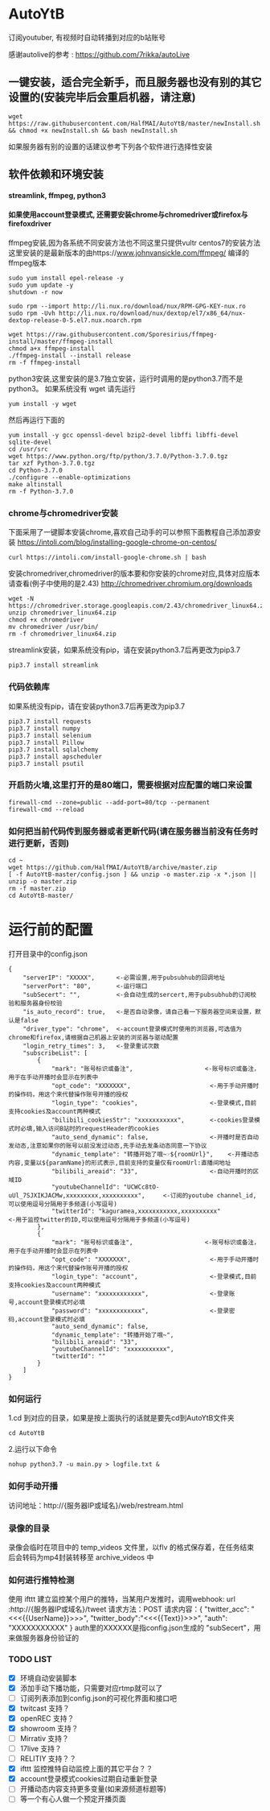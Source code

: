 # AutoYtB
订阅youtuber, 有视频时自动转播到对应的b站账号

感谢autolive的参考 : https://github.com/7rikka/autoLive

## 一键安装，适合完全新手，而且服务器也没有别的其它设置的(安装完毕后会重启机器，请注意)
```
wget https://raw.githubusercontent.com/HalfMAI/AutoYtB/master/newInstall.sh && chmod +x newInstall.sh && bash newInstall.sh
```
如果服务器有别的设置的话建议参考下列各个软件进行选择性安装

## 软件依赖和环境安装
#### streamlink, ffmpeg, python3
#### 如果使用account登录模式, 还需要安装chrome与chromedriver或firefox与firefoxdriver

ffmpeg安装,因为各系统不同安装方法也不同这里只提供vultr centos7的安装方法
这里安装的是最新版本的由https://www.johnvansickle.com/ffmpeg/ 编译的ffmpeg版本
```
sudo yum install epel-release -y
sudo yum update -y
shutdown -r now

sudo rpm --import http://li.nux.ro/download/nux/RPM-GPG-KEY-nux.ro
sudo rpm -Uvh http://li.nux.ro/download/nux/dextop/el7/x86_64/nux-dextop-release-0-5.el7.nux.noarch.rpm

wget https://raw.githubusercontent.com/Sporesirius/ffmpeg-install/master/ffmpeg-install
chmod a+x ffmpeg-install
./ffmpeg-install --install release
rm -f ffmpeg-install
```

python3安装,这里安装的是3.7独立安装，运行时调用的是python3.7而不是python3。
如果系统没有 wget 请先运行
```
yum install -y wget
```
然后再运行下面的
```
yum install -y gcc openssl-devel bzip2-devel libffi libffi-devel sqlite-devel
cd /usr/src
wget https://www.python.org/ftp/python/3.7.0/Python-3.7.0.tgz
tar xzf Python-3.7.0.tgz
cd Python-3.7.0
./configure --enable-optimizations
make altinstall
rm -f Python-3.7.0
```


### chrome与chromedriver安装
下面采用了一键脚本安装chrome,喜欢自己动手的可以参照下面教程自己添加源安装
https://intoli.com/blog/installing-google-chrome-on-centos/
```
curl https://intoli.com/install-google-chrome.sh | bash
```
安装chromedriver,chromedriver的版本要和你安装的chrome对应,具体对应版本请查看(例子中使用的是2.43)
http://chromedriver.chromium.org/downloads
```
wget -N https://chromedriver.storage.googleapis.com/2.43/chromedriver_linux64.zip
unzip chromedriver_linux64.zip
chmod +x chromedriver
mv chromedriver /usr/bin/
rm -f chromedriver_linux64.zip
```


streamlink安装，如果系统没有pip，请在安装python3.7后再更改为pip3.7
```
pip3.7 install streamlink
```

### 代码依赖库
如果系统没有pip，请在安装python3.7后再更改为pip3.7
```
pip3.7 install requests
pip3.7 install numpy
pip3.7 install selenium
pip3.7 install Pillow
pip3.7 install sqlalchemy
pip3.7 install apscheduler
pip3.7 install psutil
```


### 开启防火墙,这里打开的是80端口，需要根据对应配置的端口来设置
```
firewall-cmd --zone=public --add-port=80/tcp --permanent
firewall-cmd --reload
```

### 如何把当前代码传到服务器或者更新代码(请在服务器当前没有任务时进行更新，否则)
```
cd ~
wget https://github.com/HalfMAI/AutoYtB/archive/master.zip
[ -f AutoYtB-master/config.json ] && unzip -o master.zip -x *.json || unzip -o master.zip
rm -f master.zip
cd AutoYtB-master/
```

# 运行前的配置
打开目录中的config.json
```
{
    "serverIP": "XXXXX",      <-必需设置,用于pubsubhub的回调地址
    "serverPort": "80",       <-运行端口
    "subSecert": "",          <-会自动生成的sercert,用于pubsubhub的订阅校验和服务器身份校验  
    "is_auto_record": true,   <-是否自动录像，请自己看一下服务器空间来设置，默认是false
    "driver_type": "chrome",  <-account登录模式时使用的浏览器,可选值为chrome和firefox,请根据自己机器上安装的浏览器与驱动配置
    "login_retry_times": 3,   <-登录重试次数
    "subscribeList": [
        {
            "mark": "账号标识或备注",                    <-账号标识或备注，用于在手动开播时会显示在列表中
            "opt_code": "XXXXXXX",                      <-用于手动开播时的操作码，用这个来代替操作账号开播的授权
            "login_type": "cookies",                    <-登录模式,目前支持cookies及account两种模式
            "bilibili_cookiesStr": "xxxxxxxxxxx",       <-cookies登录模式时必填,输入访问B站时的requestHeader的cookies
            "auto_send_dynamic": false,                 <-开播时是否自动发动态,注意如果你的账号以前没发过动态,先手动去发条动态同意一下协议
            "dynamic_template": "转播开始了哦~☞${roomUrl}",    <-开播动态内容,变量以${paramName}的形式表示,目前支持的变量仅有roomUrl:直播间地址
            "bilibili_areaid": "33",                    <-自动开播时的区域ID
            "youtubeChannelId": "UCWCc8tO-uUl_7SJXIKJACMw,xxxxxxxxx,xxxxxxxxxx",     <-订阅的youtube channel_id,可以使用逗号分隔用于多频道(小写逗号)
            "twitterId": "kaguramea,xxxxxxxxxxx,xxxxxxxxxx"                    <-用于监控twitter的ID,可以使用逗号分隔用于多频道(小写逗号)
        },
        {
            "mark": "账号标识或备注",                    <-账号标识或备注，用于在手动开播时会显示在列表中
            "opt_code": "XXXXXXX",                      <-用于手动开播时的操作码，用这个来代替操作账号开播的授权
            "login_type": "account",                    <-登录模式,目前支持cookies及account两种模式
            "username": "xxxxxxxxxxxx",                 <-登录账号,account登录模式时必填
            "password": "xxxxxxxxxxxx",                 <-登录密码,account登录模式时必填
            "auto_send_dynamic": false,
            "dynamic_template": "转播开始了哦~",
            "bilibili_areaid": "33",
            "youtubeChannelId": "xxxxxxxxxxx",
            "twitterId": ""
        }
    ]
}
```
### 如何运行
1.cd 到对应的目录，如果是按上面执行的话就是要先cd到AutoYtB文件夹
```
cd AutoYtB
```
2.运行以下命令
```
nohup python3.7 -u main.py > logfile.txt &
```

### 如何手动开播
访问地址：http://{服务器IP或域名}/web/restream.html

### 录像的目录
录像会临时在项目中的 temp_videos 文件里，以flv 的格式保存着，在任务结束 后会转码为mp4封装转移至 archive_videos 中

### 如何进行推特检测
使用 ifttt 建立监控某个用户的推特，当某用户发推时，调用webhook:
url :http://{服务器IP或域名}/tweet
请求方法：POST
请求内容：{ "twitter_acc": "<<<{{UserName}}>>>", "twitter_body":"<<<{{Text}}>>>", "auth": "XXXXXXXXXXX" }
auth里的XXXXXX是指config.json生成的 "subSecert"，用来做服务器身份验证的    

### TODO LIST
- [X] 环境自动安装脚本
- [X] 添加手动下播功能，只需要对应rtmp就可以了
- [ ] 订阅列表添加到config.json的可视化界面和接口吧
- [X] twitcast 支持？
- [X] openREC 支持？
- [X] showroom 支持？
- [ ] Mirrativ 支持？
- [ ] 17live 支持？
- [ ] RELITIY 支持？？
- [X] ifttt 监控推特自动监控上面的其它平台？？
- [X] account登录模式cookies过期自动重新登录
- [ ] 开播动态内容支持更多变量(如来源频道标题等)
- [ ] 等一个有心人做一个预定开播页面
